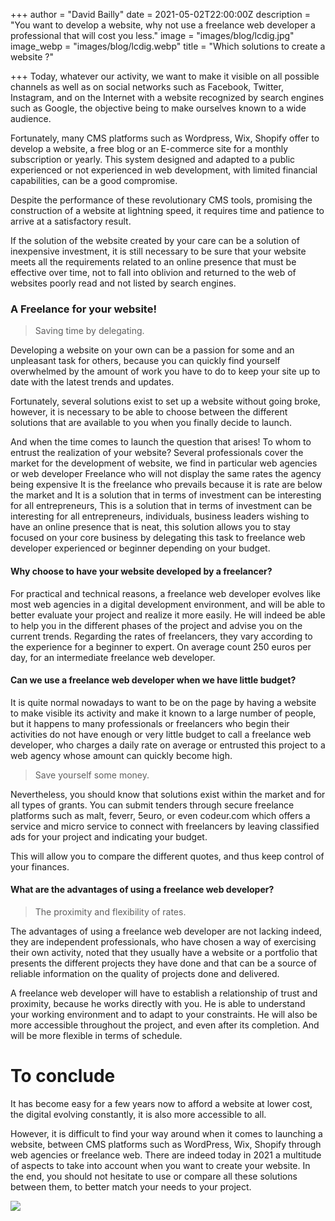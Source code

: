 +++
author = "David Bailly"
date = 2021-05-02T22:00:00Z
description = "You want to develop a website, why not use a freelance web developer a professional that will cost you less."
image = "images/blog/lcdig.jpg"
image_webp = "images/blog/lcdig.webp"
title = "Which solutions to create a website ?"

+++
Today, whatever our activity, we want to make it visible on all possible channels as well as on social networks such as Facebook, Twitter, Instagram, and on the Internet with a website recognized by search engines such as Google, the objective being to make ourselves known to a wide audience.

Fortunately, many CMS platforms such as Wordpress, Wix, Shopify offer to develop a website, a free blog or an E-commerce site for a monthly subscription or yearly. This system designed and adapted to a public experienced or not experienced in web development, with limited financial capabilities, can be a good compromise.

Despite the performance of these revolutionary CMS tools, promising the construction of a website at lightning speed, it requires time and patience to arrive at a satisfactory result.

If the solution of the website created by your care can be a solution of inexpensive investment, it is still necessary to be sure that your website meets all the requirements related to an online presence that must be effective over time, not to fall into oblivion and returned to the web of websites poorly read and not listed by search engines.

### A Freelance for your website!

> Saving time by delegating.

Developing a website on your own can be a passion for some and an unpleasant task for others, because you can quickly find yourself overwhelmed by the amount of work you have to do to keep your site up to date with the latest trends and updates.

Fortunately, several solutions exist to set up a website without going broke, however, it is necessary to be able to choose between the different solutions that are available to you when you finally decide to launch.

And when the time comes to launch the question that arises! To whom to entrust the realization of your website? Several professionals cover the market for the development of website, we find in particular web agencies or web developer Freelance who will not display the same rates the agency being expensive It is the freelance who prevails because it is rate are below the market and It is a solution that in terms of investment can be interesting for all entrepreneurs, This is a solution that in terms of investment can be interesting for all entrepreneurs, individuals, business leaders wishing to have an online presence that is neat, this solution allows you to stay focused on your core business by delegating this task to freelance web developer experienced or beginner depending on your budget.

#### Why choose to have your website developed by a freelancer?

For practical and technical reasons, a freelance web developer evolves like most web agencies in a digital development environment, and will be able to better evaluate your project and realize it more easily. He will indeed be able to help you in the different phases of the project and advise you on the current trends. Regarding the rates of freelancers, they vary according to the experience for a beginner to expert. On average count 250 euros per day, for an intermediate freelance web developer.

#### Can we use a freelance web developer when we have little budget?

It is quite normal nowadays to want to be on the page by having a website to make visible its activity and make it known to a large number of people, but it happens to many professionals or freelancers who begin their activities do not have enough or very little budget to call a freelance web developer, who charges a daily rate on average or entrusted this project to a web agency whose amount can quickly become high.

> Save yourself some money.

Nevertheless, you should know that solutions exist within the market and for all types of grants. You can submit tenders through secure freelance platforms such as malt, feverr, 5euro, or even codeur.com which offers a service and micro service to connect with freelancers by leaving classified ads for your project and indicating your budget.

This will allow you to compare the different quotes, and thus keep control of your finances.

#### What are the advantages of using a freelance web developer?

> The proximity and flexibility of rates.

The advantages of using a freelance web developer are not lacking indeed, they are independent professionals, who have chosen a way of exercising their own activity, noted that they usually have a website or a portfolio that presents the different projects they have done and that can be a source of reliable information on the quality of projects done and delivered.

A freelance web developer will have to establish a relationship of trust and proximity, because he works directly with you. He is able to understand your working environment and to adapt to your constraints. He will also be more accessible throughout the project, and even after its completion. And will be more flexible in terms of schedule.

# To conclude

It has become easy for a few years now to afford a website at lower cost, the digital evolving constantly, it is also more accessible to all.

However, it is difficult to find your way around when it comes to launching a website, between CMS platforms such as WordPress, Wix, Shopify through web agencies or freelance web. There are indeed today in 2021 a multitude of aspects to take into account when you want to create your website. In the end, you should not hesitate to use or compare all these solutions between them, to better match your needs to your project.

![](/images/7fc1bfc9-b3e6-45ee-9ea9-bc293b9cd1dc.jpeg)
